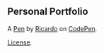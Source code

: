 Personal Portfolio
------------------


A [Pen](https://codepen.io/sati_space/pen/yLyZyJq) by [Ricardo](https://codepen.io/sati_space) on [CodePen](https://codepen.io).

[License](https://codepen.io/sati_space/pen/yLyZyJq/license).